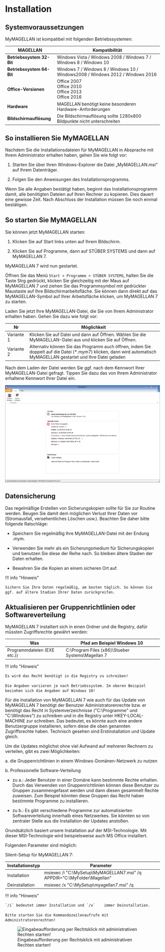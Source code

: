 # Installation


 
## Systemvoraussetzungen

MyMAGELLAN ist kompatibel mit folgenden Betriebssystemen:

| MAGELLAN                  | Kompatibilität                                                                      |
| ------------------------- | ----------------------------------------------------------------------------------- |
| **Betriebssystem 32-Bit** | Windows  Vista / Windows  2008 / Windows  7 / Windows  8 / Windows  10              |
| **Betriebssystem 64-Bit** | Windows 7 /  Windows 8 /  Windows 10 /  Windows2008 /  Windows 2012 /  Windows 2016 |
| **Office-Versionen**      | Office  2007<br/>Office 2010<br/>Office 2013<br/>Office 2016                        |
| **Hardware**              | MAGELLAN benötigt keine besonderen Hardware-Anforderungen                           |
| **Bildschirmauflösung**   | Die Bildschirmauflösung sollte 1280x800 Bildpunkte nicht unterschreiten             |


## So installieren Sie MyMAGELLAN

Nachdem Sie die Installationsdateien für MyMAGELLAN in Absprache mit Ihrem Administrator erhalten haben, gehen Sie wie folgt vor:

1. Starten Sie über Ihren Windows-Explorer die Datei „MyMAGELLAN.msi“ auf Ihrem Datenträger.

2. Folgen Sie den Anweisungen des Installationsprogramms. 
	
Wenn Sie alle Angaben bestätigt haben, beginnt das Installationsprogramm damit, alle benötigten Dateien auf Ihren Rechner zu kopieren. Dies dauert eine gewisse Zeit. Nach Abschluss der Installation müssen Sie noch einmal bestätigen.

## So starten Sie MyMAGELLAN

Sie können jetzt MyMAGELLAN starten:

1. Klicken Sie auf Start links unten auf Ihrem Bildschirm.

2. Klicken Sie auf Programme, dann auf STÜBER SYSTEMS und dann auf MyMAGELLAN 7.
	
MyMAGELLAN 7 wird nun gestartet.


Öffnen Sie das Menü `Start > Programme > STÜBER SYSTEMS`, halten Sie die Taste Strg gedrückt, klicken Sie gleichzeitig mit der Maus auf MyMAGELLAN 7 und ziehen Sie das Programmsymbol mit gedrückter Maustaste auf Ihre Bildschirmarbeitsfläche. Sie können dann direkt auf das MyMAGELLAN-Symbol auf Ihrer Arbeitsfläche klicken, um MyMAGELLAN 7 zu starten.

Laden Sie jetzt Ihre MyMAGELLAN-Datei, die Sie von Ihrem Administrator erhalten haben. Gehen Sie dazu wie folgt vor:

| Nr         | Möglichkeit                                                                                                                                                         |
| ---------- | ------------------------------------------------------------------------------------------------------------------------------------------------------------------- |
| Variante 1 | Klicken Sie auf Datei und dann auf Öffnen. Wählen Sie die MyMAGELLAN-Datei aus und klicken Sie auf Öffnen.                                                          |
| Variante 2 | Alternativ können Sie das Programm auch öffnen, indem Sie doppelt auf die Datei (*.mym7) klicken, dann wird automatisch MyMAGELLAN gestartet und Ihre Datei geladen |


Nach dem Laden der Datei werden Sie ggf. nach dem Kennwort Ihrer MyMAGELLAN-Datei gefragt. Tippen Sie dazu das von Ihrem Administrator erhaltene Kennwort Ihrer Datei ein.



![Die Willkommensseite in MyMAGELLAN](assets/images/screenshot1.png)

## Datensicherung

Das regelmäßige Erstellen von Sicherungskopien sollte für Sie zur Routine werden. Beugen Sie damit dem möglichen Verlust Ihrer Daten vor (Stromausfall, versehentliches Löschen usw.). Beachten Sie daher bitte folgende Ratschläge:

* Speichern Sie regelmäßig Ihre MyMAGELLAN-Datei mit der Endung .mym.

* Verwenden Sie mehr als ein Sicherungsmedium für Sicherungskopien und benutzen Sie diese der Reihe nach. So bleiben ältere Stadien der Daten erhalten.

* Bewahren Sie die Kopien an einem sicheren Ort auf.

!!! info "Hinweis"

	Sichern Sie Ihre Daten regelmäßig, am besten täglich. So können Sie ggf. auf ältere Stadien Ihrer Daten zurückgreifen.

## Aktualisieren per Gruppenrichtlinien oder Softwareverteilung

MyMAGELLAN 7 installiert sich in einen Ordner und die Registry, dafür müssten Zugriffsrechte gewährt werden:

| Was                         | Pfad am Beispiel Windows 10                       |
| --------------------------- | ------------------------------------------------- |
| Programmdateien (EXE etc.)) | C:\Program Files (x86)\Stueber Systems\Magellan 7 |

!!! info "Hinweis"

	Es wird das Recht benötigt in die Registry zu schreiben!

	Die Angaben variieren je nach Betriebssystem. Im oberen Beispiel beziehen sich die Angaben auf Windows 10!

Für die Installation von MyMAGELLAN 7 wie auch für das Update von MyMAGELLAN 7 benötigt der Benutzer Administratorenrechte bzw. er benötigt das Recht in Systemverzeichnisse ("C:\Programme" und "C:\Windows") zu schreiben und in die Registry unter HKEY-LOCAL-MACHINE zur schreiben. Das bedeutet, es könnte auch eine andere Benutzergruppe installieren, sofern diese die oben genannten Zugriffsrechte haben. Technisch gesehen sind Erstinstallation und Update gleich. 

Um die Updates möglichst ohne viel Aufwand auf mehreren Rechnern zu verteilen, gibt es zwei Möglichkeiten:

a. die Gruppenrichtlinien in einem Windows-Domänen-Netzwerk zu nutzen

b. Professionelle Software-Verteilung

* zu a.: Jeder Benutzer in einer Domäne kann bestimmte Rechte erhalten. Durch das Verwenden von Gruppenrichtlinien können diese Benutzer zu Gruppen zusammengefasst werden und dann diesen gesammelt Rechte zuweisen. Zum Beispiel könnten diese Gruppen das Recht haben bestimmte Programme zu installieren.

* zu b.: Es gibt verschiedene Programme zur automatisierten Softwareverteilung innerhalb eines Netzwerkes. Sie könnten so von zentraler Stelle aus die Installation der Updates anstoßen.

Grundsätzlich basiert unsere Installation auf der MSI-Technologie. Mit dieser MSI-Technologie wird beispielsweise auch MS Office installiert.

Folgenden Parameter sind möglich:

Silent-Setup für MyMAGELLAN 7:

| Installationstyp | Parameter                                                                |
| ---------------- | ------------------------------------------------------------------------ |
| Installation     | msiexec /i "C:\MySetup\MyMAGELLAN7.msi" /q APPDIR="C:\MyFolder\Magellan" |
| Deinstallation   | msiexec /x "C:\MySetup\myagellan7.msi" /q                                |

!!! info "Hinweis"

	`/i` bedeutet immer Installation und `/x`	 immer Deinstallation.

	Bitte starten Sie die Kommandozeilenaufrufe mit Administratorenrechten!

<figure class="center">
    <img src="/assets/images/eingabeaufforderung.als.admin.png" alt="Eingabeaufforderung per Rechtsklick mit administrativen Rechten starten!">
    <figcaption>Eingabeaufforderung per Rechtsklick mit administrativen Rechten starten!</figcaption>
</figure>
